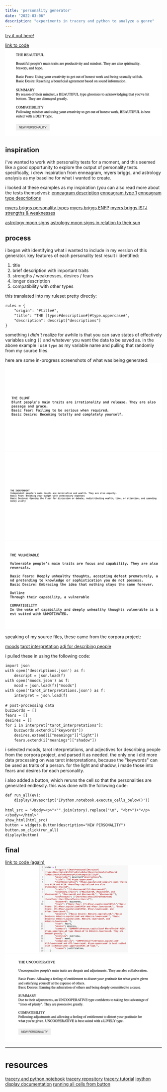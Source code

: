 ```yaml
---
title: 'personality generator'
date: "2022-03-06"
description: "experiments in tracery and python to analyze a genre"
---
```

[try it out here!](http://samheckle.com/hosted/pg/)


[link to code](https://github.com/theheckle/rwet/blob/master/assignment-3/personality-generator.ipynb)
![example of final output](./beautiful.png)

## inspiration

i've wanted to work with personality tests for a moment, and this seemed like a good opportunity to explore the output of personality tests. specifically, i drew inspiration from enneagram, myers briggs, and astrology analysis as my baseline for what i wanted to create. 

i looked at these examples as my inspiration (you can also read more about the tests themselves):
[enneagram description](https://www.enneagraminstitute.com/the-traditional-enneagram)
[enneagram type 1](https://www.enneagraminstitute.com/type-1)
[enneagram type descriptions](https://www.enneagraminstitute.com/type-descriptions)

[myers briggs personality types](https://www.16personalities.com/personality-types)
[myers briggs ENFP](https://www.16personalities.com/enfp-personality)
[myers briggs ISTJ strengths & weaknesses](https://www.16personalities.com/istj-strengths-and-weaknesses)

[astrology moon signs](https://cafeastrology.com/articles/mooninsigns_pg2.html)
[astrology moon signs in relation to their sun](https://blog.prepscholar.com/scorpio-moon-sign)

## process

i began with identifying what i wanted to include in my version of this generator. key features of each personality test result i identified:
1. title
2. brief description with important traits
3. strengths / weaknesses, desires / fears
4. longer description
5. compatibility with other types

this translated into my ruleset pretty directly:

    rules = {
        "origin": "#title#",
        "title": "THE [type:#description#]#type.uppercase#",
        "description": descript["descriptions"]
    }

something i _didn't_ realize for awhile is that you can save states of effectively variables using `[]` and whatever you want the data to be saved as. in the above example i use `type` as my variable name and pulling that randomly from my source files. 

here are some in-progress screenshots of what was being generated:
![](./blunt.png)
![](./indep.png)
![](./vuln.png)

speaking of my source files, these came from the corpora project:

[moods](https://github.com/dariusk/corpora/tree/master/data/humans)
[tarot interpretation](https://github.com/dariusk/corpora/blob/master/data/divination/tarot_interpretations.json)
[adj for describing people](https://github.com/dariusk/corpora/blob/master/data/humans/descriptions.json)

i pulled these in using the following code:

    import json
    with open('descriptions.json') as f:
        descript = json.load(f)
    with open('moods.json') as f:
        mood = json.load(f)["moods"]
    with open('tarot_interpretations.json') as f:
        interpret = json.load(f)

    # post-processing data
    buzzwords = []
    fears = []
    desires = []
    for i in interpret["tarot_interpretations"]:
        buzzwords.extend(i["keywords"])
        desires.extend(i["meanings"]["light"])
        fears.extend(i["meanings"]["shadow"])

i selected moods, tarot interpretations, and adjectives for describing people from the corpora project, and parsed it as needed. the only one i did more data processing on was tarot interpretations, because the "keywords" can be used as traits of a person. for the light and shadow, i made those into fears and desires for each personality. 

i also added a button, which reruns the cell so that the personalities are generated endlessly. this was done with the following code:

    def run_all(ev):
        display(Javascript('IPython.notebook.execute_cells_below()'))

    html_src = "<body><p>"+"".join(story).replace("\n", "<br>")+"</p></body></html>"
    show_html(html_src)
    button = widgets.Button(description="NEW PERSONALITY")
    button.on_click(run_all)
    display(button)


## final

[link to code (again)](https://github.com/theheckle/rwet/blob/master/assignment-3/personality-generator.ipynb)
![final ruleset](./rules.png)
![another final output](./uncoop.png)


----
# resources
[tracery and python notebook](https://github.com/aparrish/rwet/blob/master/tracery-and-python.ipynb)
[tracery repository](https://github.com/galaxykate/tracery)
[tracery tutorial](http://www.crystalcodepalace.com/traceryTut.html)
[ipython display documentation](https://ipython.readthedocs.io/en/stable/api/generated/IPython.display.html)
[running all cells from button](https://stackoverflow.com/questions/32714783/ipython-run-all-cells-below-from-a-widget)



